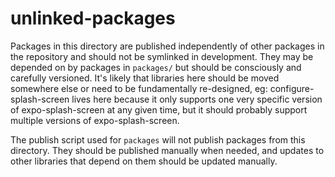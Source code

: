 # unlinked-packages

Packages in this directory are published independently of other packages in the repository and should not be symlinked in development. They may be depended on by packages in `packages/` but should be consciously and carefully versioned. It's likely that libraries here should be moved somewhere else or need to be fundamentally re-designed, eg: configure-splash-screen lives here because it only supports one very specific version of expo-splash-screen at any given time, but it should probably support multiple versions of expo-splash-screen.

The publish script used for `packages` will not publish packages from this directory. They should be published manually when needed, and updates to other libraries that depend on them should be updated manually.